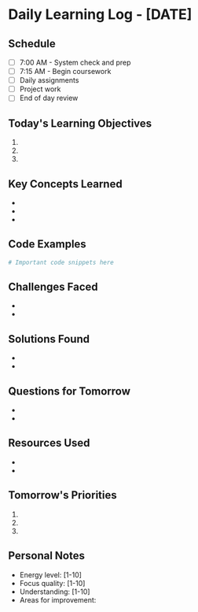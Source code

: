 # Daily Learning Log - [DATE]

## Schedule
- [ ] 7:00 AM - System check and prep
- [ ] 7:15 AM - Begin coursework
- [ ] Daily assignments
- [ ] Project work
- [ ] End of day review

## Today's Learning Objectives
1. 
2. 
3. 

## Key Concepts Learned
- 
- 
- 

## Code Examples
```python
# Important code snippets here
```

## Challenges Faced
- 
- 

## Solutions Found
- 
- 

## Questions for Tomorrow
- 
- 

## Resources Used
- 
- 

## Tomorrow's Priorities
1. 
2. 
3. 

## Personal Notes
- Energy level: [1-10]
- Focus quality: [1-10]
- Understanding: [1-10]
- Areas for improvement: 